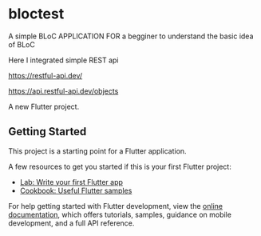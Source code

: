 # bloctest

A simple BLoC APPLICATION FOR a begginer to understand the basic idea of BLoC

Here I integrated simple REST api 

https://restful-api.dev/

https://api.restful-api.dev/objects

[](Screenshot_2024-04-17-17-46-46-682_com.example.bloctest.jpg)

A new Flutter project.

## Getting Started

This project is a starting point for a Flutter application.

A few resources to get you started if this is your first Flutter project:

- [Lab: Write your first Flutter app](https://docs.flutter.dev/get-started/codelab)
- [Cookbook: Useful Flutter samples](https://docs.flutter.dev/cookbook)

For help getting started with Flutter development, view the
[online documentation](https://docs.flutter.dev/), which offers tutorials,
samples, guidance on mobile development, and a full API reference.
